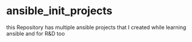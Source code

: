 # ansible_init_projects
this Repository has multiple ansible projects that I created while learning ansible and for R&amp;D too
